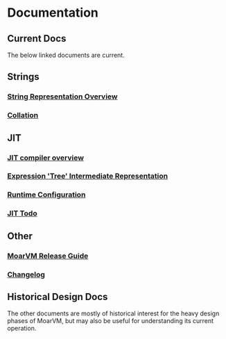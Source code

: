 # Documentation

## Current Docs
The below linked documents are current.

## Strings

### [String Representation Overview](strings.asciidoc)

### [Collation](collation.asciidoc)

## JIT

### [JIT compiler overview](jit/overview.org)

### [Expression 'Tree' Intermediate Representation](jit/ir.org)

### [Runtime Configuration](jit/runtime.md)

### [JIT Todo](jit/todo.org)


## Other

### [MoarVM Release Guide](release_guide.md)

### [Changelog](ChangeLog)

## Historical Design Docs

The other documents are mostly of historical interest for the heavy design phases
of MoarVM, but may also be useful for understanding its current operation.
